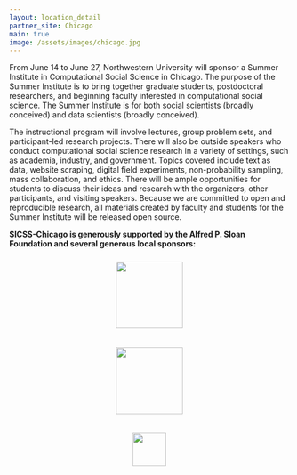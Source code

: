 ```yaml
---
layout: location_detail
partner_site: Chicago
main: true
image: /assets/images/chicago.jpg
---
```


From June 14 to June 27, Northwestern University will sponsor a Summer Institute in Computational Social Science in Chicago. The purpose of the Summer Institute is to bring together graduate students, postdoctoral researchers, and beginning faculty interested in computational social science. The Summer Institute is for both social scientists (broadly conceived) and data scientists (broadly conceived). 

The instructional program will involve lectures, group problem sets, and participant-led research projects. There will also be outside speakers who conduct computational social science research in a variety of settings, such as academia, industry, and government. Topics covered include text as data, website scraping, digital field experiments, non-probability sampling, mass collaboration, and ethics. There will be ample opportunities for students to discuss their ideas and research with the organizers, other participants, and visiting speakers. Because we are committed to open and reproducible research, all materials created by faculty and students for the Summer Institute will be released open source.

**SICSS-Chicago is generously supported by the Alfred P. Sloan Foundation and several generous local sponsors:**
<center><div>

<a href="https://sloan.org/" target="_"><img src="https://sloan.org/storage/app/media/uploaded-files/Sloan-Logo-primary-black-demo.png" height="120px" style="padding:10px;"></a>

<a href="https://www.kellogg.northwestern.edu/" target="_"><img src="https://www.northwestern.edu/brand/images/Kellogg_horizontal_new.jpg" height="120px" style="padding:10px;"></a>

<a href="https://www.nico.northwestern.edu/" target="_"><img src="summer-institute/assets/images/NICOLogoPurpleTransparent.png" height="60px" style="padding:10px;"></a>

</div></center>